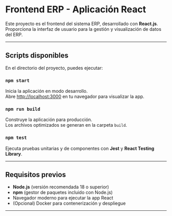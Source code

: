 # Frontend ERP - Aplicación React

Este proyecto es el frontend del sistema ERP, desarrollado con **React.js**.  
Proporciona la interfaz de usuario para la gestión y visualización de datos del ERP.

---

## Scripts disponibles

En el directorio del proyecto, puedes ejecutar:

### `npm start`

Inicia la aplicación en modo desarrollo.  
Abre [http://localhost:3000](http://localhost:3000) en tu navegador para visualizar la app.

### `npm run build`

Construye la aplicación para producción.  
Los archivos optimizados se generan en la carpeta `build`.

### `npm test`

Ejecuta pruebas unitarias y de componentes con **Jest** y **React Testing Library**.

---

## Requisitos previos

- **Node.js** (versión recomendada 18 o superior)  
- **npm** (gestor de paquetes incluido con Node.js)  
- Navegador moderno para ejecutar la app React  
- (Opcional) Docker para contenerización y despliegue  

---
